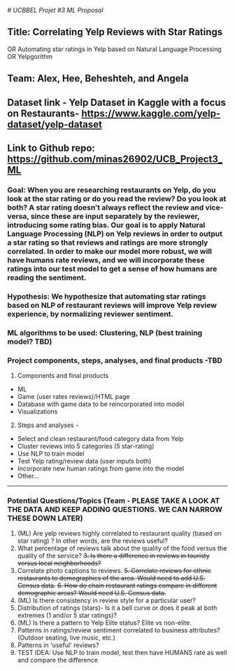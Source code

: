 *# UCBBEL Projet #3 ML Proposal*

## Title: Correlating Yelp Reviews with Star Ratings 
  OR Automating star ratings in Yelp based on Natural Language Processing
  OR Yelpgorithm 


## Team: Alex, Hee, Beheshteh, and Angela

## Dataset link - Yelp Dataset in Kaggle with a focus on Restaurants- https://www.kaggle.com/yelp-dataset/yelp-dataset

## Link to Github repo: https://github.com/minas26902/UCB_Project3_ML

### Goal: When you are researching restaurants on Yelp, do you look at the star rating or do you read the review? Do you look at both? A star rating doesn’t always reflect the review and vice-versa, since these are input separately by the reviewer, introducing some rating bias. Our goal is to apply Natural Language Processing (NLP) on Yelp reviews in order to output a star rating so that reviews and ratings are more strongly correlated. In order to make our model more robust, we will have humans rate reviews, and we will incorporate these ratings into our test model to get a sense of how humans are reading the sentiment.

### Hypothesis: We hypothesize that automating star ratings based on NLP of restaurant reviews will improve Yelp review experience, by normalizing reviewer sentiment.

### ML algorithms to be used: Clustering, NLP (best training model? TBD)

### Project components, steps, analyses, and final products -TBD
1. Components and final products 
  * ML 
  * Game (user rates reviews)/HTML page
  * Database with game data to be reincorporated into model
  * Visualizations

2. Steps and analyses - 
  * Select and clean restaurant/food category data from Yelp
  * Cluster reviews into 5 categories (5 star-rating)
  * Use NLP to train model
  * Test Yelp rating/review data (user inputs both)
  * Incorporate new human ratings from game into the model
  * Other...

-------
### Potential Questions/Topics (Team - PLEASE TAKE A LOOK AT THE DATA AND KEEP ADDING QUESTIONS. WE CAN NARROW THESE DOWN LATER)

1. (ML) Are yelp reviews highly correlated to restaurant quality (based on star rating) ? In other words, are the reviews useful? 
2. What percentage of reviews talk about the quality of the food versus the quality of the service?
~~3. Is there a difference in reviews in touristy versus local neighborhoods?~~
4. Correlate photo captions to reviews.
~~5. Correlate reviews for ethnic restaurants to demographics of the area. Would need to add U.S. Census data.~~
~~6. How do chain restaurant ratings compare in different demographic areas? Would need U.S. Census data.~~
7. (ML) Is there consistency in review style for a particular user?
8. Distribution of  ratings (stars)- Is it a bell curve or does it peak at both extremes (1 and/or 5 star ratings)?
9. (ML) Is there a pattern to Yelp Elite status? Elite vs non-elite.
10. Patterns in ratings/review sentiment correlated to business attributes? (Outdoor seating, live music, etc.)
11. Patterns in 'useful' reviews?
12. TEST IDEA: Use NLP to train model, test then have HUMANS rate as well and compare the difference


